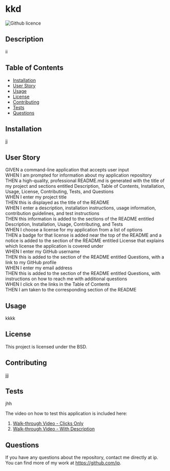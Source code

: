 # kkd
  ![Github licence](http://img.shields.io/badge/license-BSD-blue.svg)


  ## Description

  ii

  ## Table of Contents

  * [Installation](#installation)
  * [User Story](#user-story)
  * [Usage](#usage)
  * [License](#license)
  * [Contributing](#contributing)
  * [Tests](#tests)
  * [Questions](#questions)


  ## Installation 

  jj

  ## User Story 

  GIVEN a command-line application that accepts user input<br />
  WHEN I am prompted for information about my application repository<br />
  THEN a high-quality, professional README.md is generated with the title of my project and sections entitled Description, Table of Contents, Installation, Usage, License, Contributing, Tests, and Questions<br />
  WHEN I enter my project title<br />
  THEN this is displayed as the title of the README<br />
  WHEN I enter a description, installation instructions, usage information, contribution guidelines, and test instructions<br />
  THEN this information is added to the sections of the README entitled Description, Installation, Usage, Contributing, and Tests<br />
  WHEN I choose a license for my application from a list of options<br />
  THEN a badge for that license is added near the top of the README and a notice is added to the section of the README entitled License that explains which license the application is covered under<br />
  WHEN I enter my GitHub username<br />
  THEN this is added to the section of the README entitled Questions, with a link to my GitHub profile<br />
  WHEN I enter my email address<br />
  THEN this is added to the section of the README entitled Questions, with instructions on how to reach me with additional questions<br />
  WHEN I click on the links in the Table of Contents<br />
  THEN I am taken to the corresponding section of the README<br />

  ## Usage

  kkkk
   
  ## License

  This project is licensed under the BSD.

  ## Contributing

  jjj

  ## Tests

  jhh

  The video on how to test this application is included here: 
  1. [Walk-through Video - Clicks Only](https://drive.google.com/file/d/1ovzKQI11FcP-_ACyx3fUnvfE6kC0bc-9/view)
  1. [Walk-through Video - With Description](https://drive.google.com/file/d/1ITaN_S5RpYnLkhPyPZF9TQDilI2YDxOU/view)

  ## Questions

  If you have any questions about the repository, contact me directly at ip. You can find more of my work at https://github.com/ip.

